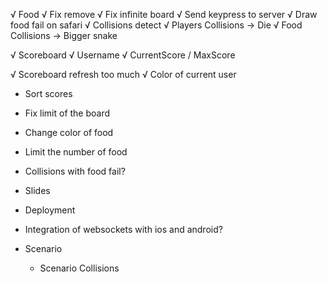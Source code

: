 √ Food
√ Fix remove
√ Fix infinite board
√ Send keypress to server
√ Draw food fail on safari
√ Collisions detect
    √ Players Collisions -> Die
    √ Food Collisions -> Bigger snake

√ Scoreboard
    √ Username
    √ CurrentScore / MaxScore

√ Scoreboard refresh too much
√ Color of current user
* Sort scores
* Fix limit of the board
* Change color of food
* Limit the number of food
* Collisions with food fail?
* Slides
* Deployment
* Integration of websockets with ios and android?

* Scenario
    * Scenario Collisions